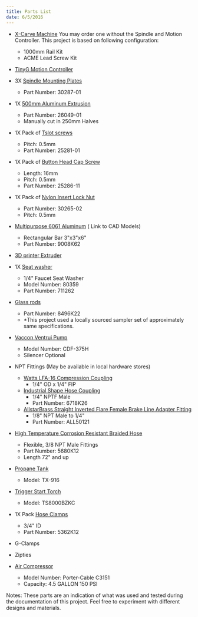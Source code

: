 ```yaml
---
title: Parts List
date: 6/5/2016
---
```


- [X-Carve Machine](https://www.inventables.com/technologies/x-carve/customize#fully-loaded)
	You may order one without the Spindle and Motion Controller.
	This project is based on following configuration:
	- 1000mm Rail Kit
	- ACME Lead Screw Kit

- [TinyG Motion Controller](http://synthetos.myshopify.com/products/tinyg)

- 3X [Spindle Mounting Plates](https://www.inventables.com/technologies/spindle-mounting-plate)
	- Part Number: 30287-01

- 1X [500mm Aluminum Extrusion](https://www.inventables.com/technologies/aluminum-extrusion-20mm-x-20mm-black)
	- Part Number: 26049-01
	- Manually cut in 250mm Halves

- 1X Pack of [Tslot screws](https://www.inventables.com/technologies/pre-assembly-t-slot-nuts)
	- Pitch: 0.5mm
	- Part Number: 25281-01
- 1X Pack of [Button Head Cap Screw](https://www.inventables.com/technologies/button-head-cap-screw?recommended=product)
	- Length: 16mm
	- Pitch: 0.5mm
	- Part Number: 25286-11

- 1X Pack of [Nylon Insert Lock Nut](https://www.inventables.com/technologies/nylon-insert-lock-nut)
	- Part Number: 30265-02
	- Pitch: 0.5mm

- [Multipurpose 6061 Aluminum](http://www.mcmaster.com/#9008k62/=1165kyw) ( Link to CAD Models)
	- Rectangular Bar 3"x3"x6"
	- Part Number: 9008K62

- [3D printer Extruder](https://www.amazon.com/Sintron-Printer-Extruder-Upgrade-MakerBot/dp/B00SLL9OO8/189-9506836-5291546?ie=UTF8&keywords=3d%20printer%20extruder&qid=1441590154&ref_=sr_1_2&refinements=p_85%3A2470955011&sr=8-2)

- 1X [Seat washer](http://www.homedepot.com/p/DANCO-1-4-in-Faucet-Seat-Washers-for-Price-Pfister-80359/203193501?MERCH=REC-_-PIPHorizontal1_rr-_-100141072-_-203193501-_-N)
	- 1/4" Faucet Seat Washer
	- Model Number: 80359
	- Part Number: 711262

- [Glass rods](http://www.mcmaster.com/#8496k22/=12wav0h)
	- Part Number: 8496K22
	- *This project used a locally sourced sampler set of approximately same specifications.
 
- [Vaccon Ventrui Pump](http://www.vaccon.com/CDF-Home.aspx)
	- Model Number: CDF-375H
	- Silencer Optional

- NPT Fittings (May be available in local hardware stores)
	- [Watts LFA-16 Compression Coupling](https://www.amazon.com/Watts-LFA16-Compression-Female-Adapter/dp/B004VT3ZYO)
		- 1/4" OD x 1/4" FIP
	- [Industrial Shape Hose Coupling](http://www.mcmaster.com/#6718K26)
		- 1/4" NPTF Male
		- Part Number: 6718K26
	- [AllstarBrass Straight Inverted Flare Female Brake Line Adapter Fitting](https://www.amazon.com/gp/product/B006K8MH2U/ref=od_aui_detailpages00?ie=UTF8&psc=1)
		- 1/8" NPT Male to 1/4" 
		- Part Number: ALL50121 

- [High Temperature Corrosion Resistant Braided Hose](http://www.mcmaster.com/#5680K12)
	- Flexible, 3/8 NPT Male Fittings
	- Part Number: 5680K12
	- Length 72" and up

- [Propane Tank](http://www.bernzomatic.com/product/ts916-16-4-oz-propane-camping-cylinder/)
	- Model: TX-916
- [Trigger Start Torch](http://www.bernzomatic.com/product/ts8000bzkc-high-intensity-trigger-start-torch-kit/)
	- Model: TS8000BZKC

- 1X Pack [Hose Clamps](http://www.mcmaster.com/#5362k12/=12wbx5l)
	- 3/4" ID
	- Part Number: 5362K12

- G-Clamps 

- Zipties

- [Air Compressor](https://www.amazon.com/PORTER-CABLE-C3151-OILFREE-COMPRESSOR/dp/B001DUNC3I?ie=UTF8&ref_=cm_cr_arp_d_product_top)
	- Model Number: Porter-Cable C3151
	- Capacity: 4.5 GALLON 150 PSI 

Notes: 
These parts are an indication of what was used and tested during the documentation of this project. Feel free to experiment with different designs and materials.